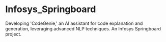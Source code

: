 # Infosys_Springboard
Developing 'CodeGenie,' an AI assistant for code explanation and generation, leveraging advanced NLP techniques. An Infosys Springboard project.

